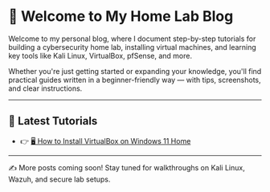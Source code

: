 # 🏡 Welcome to My Home Lab Blog

Welcome to my personal blog, where I document step-by-step tutorials for building a cybersecurity home lab, installing virtual machines, and learning key tools like Kali Linux, VirtualBox, pfSense, and more.

Whether you're just getting started or expanding your knowledge, you'll find practical guides written in a beginner-friendly way — with tips, screenshots, and clear instructions.

---

## 📘 Latest Tutorials

- 👉 [🖥️ How to Install VirtualBox on Windows 11 Home](VBoxBlogPage.md)

---

✍️ More posts coming soon! Stay tuned for walkthroughs on Kali Linux, Wazuh, and secure lab setups.

